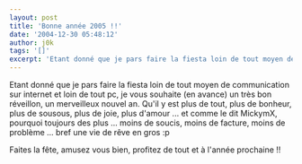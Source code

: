 ```yaml
---
layout: post
title: 'Bonne année 2005 !!'
date: '2004-12-30 05:48:12'
author: j0k
tags: '[]'
excerpt: 'Etant donné que je pars faire la fiesta loin de tout moyen de communication sur internet et loin de tout pc, je vous souhaite (en avance) un très bon réveillon, un merveilleux nouvel an. Qu''il y est plus de tout, plus de bonheur, plus de sousous, plus de joie, plus d''amour ... et comme le dit MickymX, pourquoi toujours des plus ... moins de soucis, moins de facture, moins de      ...'
---
```


Etant donné que je pars faire la fiesta loin de tout moyen de communication sur internet et loin de tout pc, je vous souhaite (en avance) un très bon réveillon, un merveilleux nouvel an. Qu'il y est plus de tout, plus de bonheur, plus de sousous, plus de joie, plus d'amour ... et comme le dit MickymX, pourquoi toujours des plus ... moins de soucis, moins de facture, moins de problème ... bref une vie de rêve en gros :p

Faites la fête, amusez vous bien, profitez de tout et à l'année prochaine !!
